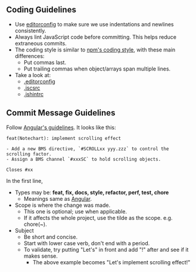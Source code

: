 
Coding Guidelines
-----------------

- Use [editorconfig](http://editorconfig.org/) to make sure we use indentations and newlines consistently.
- Always lint JavaScript code before committing. This helps reduce extraneous commits.
- The coding style is similar to [npm's coding style](https://docs.npmjs.com/misc/coding-style), with these main differences:
    - Put commas last.
    - Put trailing commas when object/arrays span multiple lines.
- Take a look at:
    - [.editorconfig](.editorconfig)
    - [.jscsrc](.jscsrc)
    - [.jshintrc](.jshintrc)


Commit Message Guidelines
-------------------------

Follow [Angular's guidelines](https://github.com/angular/angular.js/blob/master/CONTRIBUTING.md#commit).
It looks like this:

```
feat(Notechart): implement scrolling effect

- Add a new BMS directive, `#SCROLLxx yyy.zzz` to control the scrolling factor.
- Assign a BMS channel `#xxxSC` to hold scrolling objects.

Closes #xx
```

In the first line,

- Types may be: __feat, fix, docs, style, refactor, perf, test, chore__
    - Meanings same as [Angular](https://github.com/angular/angular.js/blob/master/CONTRIBUTING.md#type).
- Scope is where the change was made.
    - This one is optional; use when applicable.
    - If it affects the whole project, use the tilde as the scope. e.g. chore(~).
- Subject
    - Be short and concise.
    - Start with lower case verb, don't end with a period.
    - To validate, try putting "Let's" in front and add "!" after and see if it makes sense.
        - The above example becomes "Let's implement scrolling effect!"

